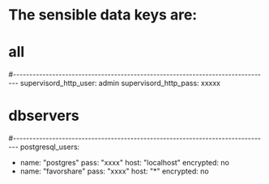 # The sensible data keys are:

# all
#-------------------------------------------------------------------------------
supervisord_http_user: admin
supervisord_http_pass: xxxxx


# dbservers
#-------------------------------------------------------------------------------
postgresql_users:
  - name: "postgres"
    pass: "xxxx"
    host: "localhost"
    encrypted: no
  - name: "favorshare"
    pass: "xxxx"
    host: "*"
    encrypted: no

